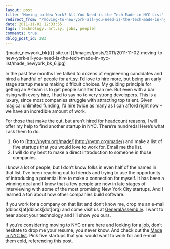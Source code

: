 ```yaml
---
layout: post
title: "Moving to New York? All You Need is the Tech Made in NYC List"
redirect_from: "/moving-to-new-york-all-you-need-is-the-tech-made-in-nyc-list/"
date: 2011-11-02 12:33:55
tags: [technology, art.sy, jobs, people]
comments: true
dblog_post_id: 283
---
```

![made_newyork_bk]({{ site.url }}/images/posts/2011/2011-11-02-moving-to-new-york-all-you-need-is-the-tech-made-in-nyc-list/made_newyork_bk_6.jpg)

In the past few months I’ve talked to dozens of engineering candidates and hired a handful of people for [art.sy](https://artsy.net). I’d love to hire more, but being an early stage startup means making difficult choices. My guiding principle for getting an A-team is to get people smarter than me. But even with a bar rising with every hire, I had to say no to very strong developers. This is a luxury, since most companies struggle with attracting top talent. Given magical unlimited funding, I’d hire twice as many as I can afford right now – we have an incredible amount of work.

For those that make the cut, but aren’t hired for headcount reasons, I will offer my help to find another startup in NYC. There’re hundreds! Here’s what I ask them to do.

1. Go to [http://nytm.org/made/](http://nytm.org/made/) and make a list of five startups that you would love to work for. Email me the list.
2. I will do my best to make a direct introduction to someone in those companies.

I know a lot of people, but I don’t know folks in even half of the names in that list. I’ve been reaching out to friends and trying to use the opportunity of introducing a potential hire to make a connection for myself. It has been a winning deal and I know that a few people are now in late stages of interviewing with some of the most promising New York City startups. And I learned a ton about how other companies build software.

If you work for a company on that list and don’t know me, drop me an e-mail (dblock[at]dblock[dot]org) and come visit us at [GeneralAssemb.ly](http://generalassemb.ly). I want to hear about your technology and I’ll show you ours.

If you’re considering moving to NYC or are here and looking for a job, don’t hesitate to drop me your resume, you never know. And check out the [Made in NYC list](http://nytm.org/made/). Pick five startups that you would want to work for and e-mail them cold, referencing this post.
